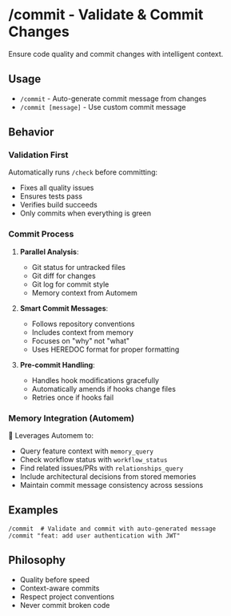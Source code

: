 # /commit - Validate & Commit Changes

Ensure code quality and commit changes with intelligent context.

## Usage
- `/commit` - Auto-generate commit message from changes
- `/commit [message]` - Use custom commit message

## Behavior

### Validation First
Automatically runs `/check` before committing:
- Fixes all quality issues
- Ensures tests pass
- Verifies build succeeds
- Only commits when everything is green

### Commit Process
1. **Parallel Analysis**:
   - Git status for untracked files
   - Git diff for changes
   - Git log for commit style
   - Memory context from Automem

2. **Smart Commit Messages**:
   - Follows repository conventions
   - Includes context from memory
   - Focuses on "why" not "what"
   - Uses HEREDOC format for proper formatting

3. **Pre-commit Handling**:
   - Handles hook modifications gracefully
   - Automatically amends if hooks change files
   - Retries once if hooks fail

### Memory Integration (Automem)
🧠 Leverages Automem to:
- Query feature context with `memory_query`
- Check workflow status with `workflow_status`
- Find related issues/PRs with `relationships_query`
- Include architectural decisions from stored memories
- Maintain commit message consistency across sessions

## Examples
```
/commit  # Validate and commit with auto-generated message
/commit "feat: add user authentication with JWT"
```

## Philosophy
- Quality before speed
- Context-aware commits
- Respect project conventions
- Never commit broken code